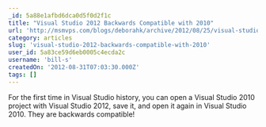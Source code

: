 ```yaml
---
_id: 5a88e1afbd6dca0d5f0d2f1c
title: "Visual Studio 2012 Backwards Compatible with 2010"
url: 'http://msmvps.com/blogs/deborahk/archive/2012/08/25/visual-studio-2012-backwards-compatible-with-2010.aspx'
category: articles
slug: 'visual-studio-2012-backwards-compatible-with-2010'
user_id: 5a83ce59d6eb0005c4ecda2c
username: 'bill-s'
createdOn: '2012-08-31T07:03:30.000Z'
tags: []
---
```


For the first time in Visual Studio history, you can open a Visual Studio 2010 project with Visual Studio 2012, save it, and open it again in Visual Studio 2010. They are backwards compatible!
